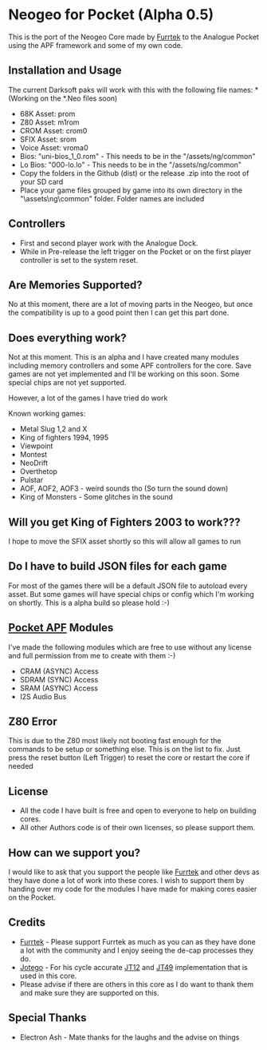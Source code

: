 # Neogeo for Pocket (Alpha 0.5)

This is the port of the Neogeo Core made by [Furrtek](https://www.patreon.com/furrtek/posts) to the Analogue Pocket using the APF framework and some of my own code.

## Installation and Usage 
The current Darksoft paks will work with this with the following file names:
*(Working on the *.Neo files soon)
* 68K Asset: prom
* Z80 Asset: m1rom
* CROM Asset: crom0
* SFIX Asset: srom
* Voice Asset: vroma0
* Bios: "uni-bios_1_0.rom" - This needs to be in the "/assets/ng/common"
* Lo Bios: "000-lo.lo" - This needs to be in the "/assets/ng/common"
* Copy the folders in the Github (dist) or the release .zip into the root of your SD card
* Place your game files grouped by game into its own directory in the "\assets\ng\common" folder. Folder names are included

## Controllers 

* First and second player work with the Analogue Dock.
* While in Pre-release the left trigger on the Pocket or on the first player controller is set to the system reset.

## Are Memories Supported?
No at this moment, there are a lot of moving parts in the Neogeo, but once the compatibility is up to a good point then I can get this part done. 

## Does everything work?
Not at this moment. This is an alpha and I have created many modules including memory controllers and some APF controllers for the core. Save games are not yet implemented and I'll be working on this soon. Some special chips are not yet supported.

However, a lot of the games I have tried do work

Known working games:
* Metal Slug 1,2 and X
* King of fighters 1994, 1995
* Viewpoint
* Montest
* NeoDrift
* Overthetop
* Pulstar
* AOF, AOF2, AOF3 - weird sounds tho (So turn the sound down)
* King of Monsters - Some glitches in the sound

## Will you get King of Fighters 2003 to work???
I hope to move the SFIX asset shortly so this will allow all games to run

## Do I have to build JSON files for each game
For most of the games there will be a default JSON file to autoload every asset. But some games will have special chips or config which I'm working on shortly. This is a alpha build so please hold :-)

## [Pocket APF](https://www.analogue.co/developer/docs/overview) Modules
I've made the following modules which are free to use without any license and full permission from me to create with them :-)
* CRAM (ASYNC) Access
* SDRAM (SYNC) Access
* SRAM (ASYNC) Access
* I2S Audio Bus

## Z80 Error
This is due to the Z80 most likely not booting fast enough for the commands to be setup or something else. This is on the list to fix. Just press the reset button (Left Trigger) to reset the core or restart the core if needed

## License
* All the code I have built is free and open to everyone to help on building cores. 
* All other Authors code is of their own licenses, so please support them.

## How can we support you?
I would like to ask that you support the people like [Furrtek](https://www.patreon.com/furrtek/posts) and other devs as they have done a lot of work into these cores. I wish to support them by handing over my code for the modules I have made for making cores easier on the Pocket.

## Credits
* [Furrtek](https://www.patreon.com/furrtek/posts) - Please support Furrtek as much as you can as they have done a lot with the community and I enjoy seeing the de-cap processes they do.
* [Jotego](https://www.patreon.com/topapate) - For his cycle accurate [JT12](https://github.com/jotego/jt12) and [JT49](https://github.com/jotego/jt49) implementation that is used in this core. 
* Please advise if there are others in this core as I do want to thank them and make sure they are supported on this.

## Special Thanks
* Electron Ash - Mate thanks for the laughs and the advise on things

